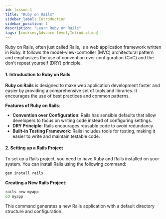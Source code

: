 ```yaml
---
id: lesson-1
title: "Ruby on Rails"
sidebar_label: Introduction
sidebar_position: 1
description: "Learn Ruby on Rails"
tags: [courses,Advance-level,Introduction]
---  
```

    

Ruby on Rails, often just called Rails, is a web application framework written in Ruby. It follows the model-view-controller (MVC) architectural pattern and emphasizes the use of convention over configuration (CoC) and the don't repeat yourself (DRY) principle.

#### **1. Introduction to Ruby on Rails**

**Ruby on Rails** is designed to make web application development faster and easier by providing a comprehensive set of tools and libraries. It encourages the use of best practices and common patterns.

**Features of Ruby on Rails**:
- **Convention over Configuration**: Rails has sensible defaults that allow developers to focus on writing code instead of configuring settings.
- **DRY Principle**: Rails encourages reusable code to avoid redundancy.
- **Built-in Testing Framework**: Rails includes tools for testing, making it easier to write and maintain testable code.

#### **2. Setting up a Rails Project**

To set up a Rails project, you need to have Ruby and Rails installed on your system. You can install Rails using the following command:

```bash
gem install rails
```

**Creating a New Rails Project**:
```bash
rails new myapp
cd myapp
```

This command generates a new Rails application with a default directory structure and configuration.